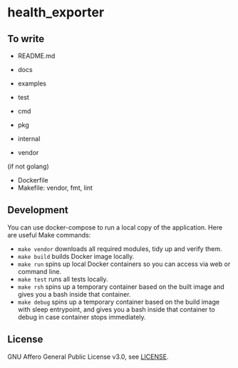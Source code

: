 # health_exporter


## To write

- README.md
- docs
- examples
- test

- cmd
- pkg
- internal
- vendor

(if not golang)
- Dockerfile
- Makefile: vendor, fmt, lint 

## Development

You can use docker-compose to run a local copy of the application. Here are useful Make commands:
* `make vendor` downloads all required modules, tidy up and verify them.
* `make build` builds Docker image locally.
* `make run` spins up local Docker containers so you can access via web or command line.
* `make test` runs all tests locally.
* `make rsh` spins up a temporary container based on the built image and gives you a bash inside that container.
* `make debug` spins up a temporary container based on the build image with sleep entrypoint, and gives you a bash inside that container to debug in case container stops immediately.

## License

GNU Affero General Public License v3.0, see [LICENSE](LICENSE).
